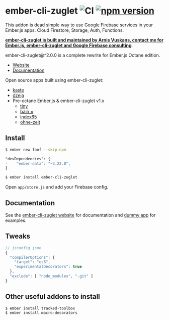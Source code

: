 # ember-cli-zuglet ![CI](https://github.com/ampatspell/ember-cli-zuglet/workflows/CI/badge.svg) [![npm version](https://img.shields.io/npm/v/ember-cli-zuglet.svg)](https://badge.fury.io/js/ember-cli-zuglet)

This addon is dead simple way to use Google Firebase services in your Ember.js apps. Cloud Firestore, Storage, Auth, Functions.

**[ember-cli-zuglet is built and maintained by Arnis Vuskans, contact me for Ember.js, ember-cli-zuglet and Google Firebase consulting](https://www.amateurinmotion.com/)**.

ember-cli-zuglet@^2.0.0 is a complete rewrite for Ember.js Octane edition.

* [Website](https://www.ember-cli-zuglet.com/)
* [Documentation](https://www.ember-cli-zuglet.com/docs)

Open source apps built using ember-cli-zuglet:

* [kaste](https://github.com/ampatspell/kaste)
* [dzeja](https://github.com/ampatspell/dzeja)
* Pre-octane Ember.js & ember-cli-zuglet v1.x
  * [tiny](http://github.com/ampatspell/tiny)
  * [bain ×](https://getbain.com/)
  * [index65](https://github.com/ampatspell/index65)
  * [ohne-zeit](https://github.com/ampatspell/ohne-zeit)

## Install

``` bash
$ ember new foof --skip-npm
```

``` diff
"devDependencies": {
-    "ember-data": "~3.22.0",
}
```

``` bash
$ ember install ember-cli-zuglet
```

Open `app/store.js` and add your Firebase config.

## Documentation

See the [ember-cli-zuglet website](https://www.ember-cli-zuglet.com) for documentation and [dummy app](https://github.com/ampatspell/ember-cli-zuglet/tree/master/tests/dummy/app/components/route/playground) for examples.

## Tweaks

``` javascript
// jsconfig.json
{
  "compilerOptions": {
    "target": "es6",
    "experimentalDecorators": true
  },
  "exclude": [ "node_modules", ".git" ]
}
```

## Other useful addons to install

``` bash
$ ember install tracked-toolbox
$ ember install macro-decorators
```
